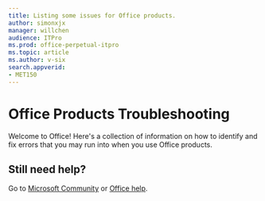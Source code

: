 ```yaml
---
title: Listing some issues for Office products.
author: simonxjx
manager: willchen
audience: ITPro
ms.prod: office-perpetual-itpro
ms.topic: article
ms.author: v-six
search.appverid: 
- MET150
---
```


# Office Products Troubleshooting

Welcome to Office! Here's a collection of information on how to identify and fix errors that you may run into when you use Office products.

## Still need help? 

Go to [Microsoft Community](https://answers.microsoft.com) or [Office help](https://support.office.com).